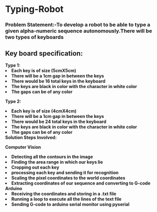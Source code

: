 # Typing-Robot
<H3>Problem Statement:-To develop a robot to be able to type a given alpha-numeric sequence autonomously.There will be two types of keyboards</H3>

<H2>Key board specification:</H2>
<B>Type 1:<B>

<li>Each key is of size (5cmX5cm)</li>
<li>There will be a 1cm gap in between the keys</li>
<li>There would be 16 total keys in the keyboard</li>
<li>The keys are black in color with the character in white color</li>
<li>The gaps can be of any color</li>

Type 2:

<li>Each key is of size (4cmX4cm)</li>
<li>There will be a 1cm gap in between the keys</li>
<li>There would be 24 total keys in the keyboard</li>
<li>The keys are black in color with the character in white color</li>
<li>The gaps can be of any color</li>
Solution
Steps Involved:

Computer Vision
<li>Detecting all the contours in the image</li>
<li>Finding the area range in which our keys lie</li>
<li>Cropping out each key</li>
<li>processing each key and sending it for recognition</li>
<li>Scaling the pixel coordinates to the world coordinates</li>
<li>Extracting coordinates of our sequence and converting to G-code</li>
Arduino

<li>Receiving the coordinates and storing in a .txt file</li>
<li>Running a loop to execute all the lines of the text file</li>
<li>Sending G-code to arduino serial monitor using pyserial</li>
